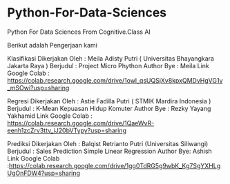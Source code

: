 # Python-For-Data-Sciences
Python For Data Sciences From Cognitive.Class AI 

Berikut adalah Pengerjaan kami 

Klasifikasi Dikerjakan Oleh : Meila  Adisty Putri (  Universitas Bhayangkara Jakarta Raya )
Berjudul : Project Micro Phython Author Bye : Meila 
Link Google Colab : https://colab.research.google.com/drive/1owl_qsUQSjXv8kpxQMDvHgVG1v_mSOwi?usp=sharing

Regresi Dikerjakan Oleh : Astie Fadilla Putri ( STMIK Mardira Indonesia ) 
Berjudul : K-Mean Kepuasan Hidup Komuter Author Bye : Rezky Yayang Yakhamid
Link Google Colab : https://colab.research.google.com/drive/1QaeWvR-eenh1zcZrv3ttv_iJ20bVTypy?usp=sharing

Prediksi Dikerjakan Oleh : Balqist Retrianto Putri (Universitas Siliwangi) 
Berjudul : Sales Prediction Simple Linear Regression Author Bye: Ashish
Link Google Colab :https://colab.research.google.com/drive/1gg0TdRG5g9wbK_Kg7SgYXHLgUgOnFDW4?usp=sharing

